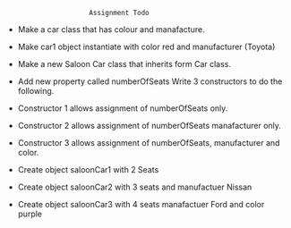                          Assignment Todo


- Make a car class that has colour and manafacture. 

- Make car1 object instantiate with color red and manufacturer (Toyota)

- Make a new Saloon Car class that inherits form Car class.

- Add new property called numberOfSeats Write 3 constructors to do the following. 

- Constructor 1 allows assignment of numberOfSeats only. 

- Constructor 2 allows assignment of numberOfSeats manafacturer only. 

- Constructor 3 allows assignment of numberOfSeats, manufacturer and color.

- Create object saloonCar1 with 2 Seats

- Create object saloonCar2 with 3 seats and manufactuer Nissan

- Create object saloonCar3 with 4 seats manafactuer Ford and color purple